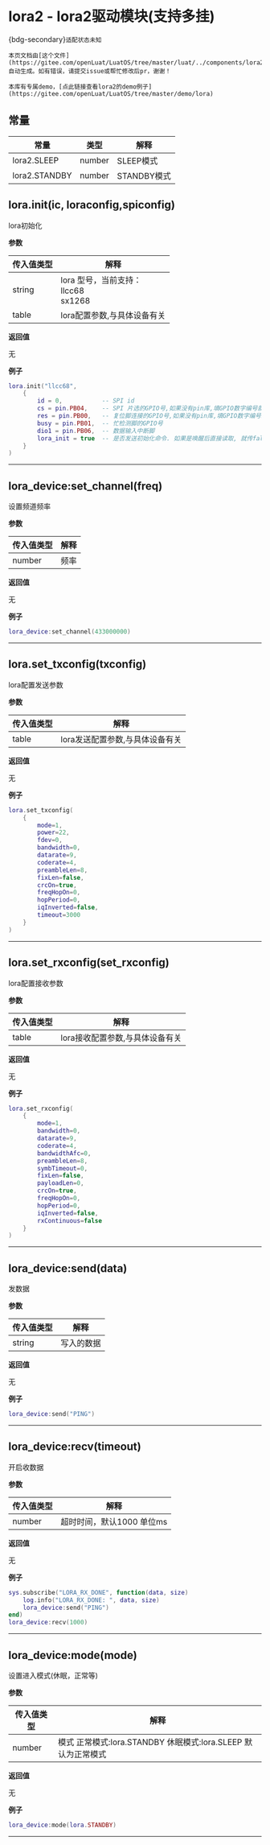 # lora2 - lora2驱动模块(支持多挂)

{bdg-secondary}`适配状态未知`

```{note}
本页文档由[这个文件](https://gitee.com/openLuat/LuatOS/tree/master/luat/../components/lora2/luat_lib_lora.c)自动生成。如有错误，请提交issue或帮忙修改后pr，谢谢！
```

```{tip}
本库有专属demo，[点此链接查看lora2的demo例子](https://gitee.com/openLuat/LuatOS/tree/master/demo/lora)
```

## 常量

|常量|类型|解释|
|-|-|-|
|lora2.SLEEP|number|SLEEP模式|
|lora2.STANDBY|number|STANDBY模式|


## lora.init(ic, loraconfig,spiconfig)



lora初始化

**参数**

|传入值类型|解释|
|-|-|
|string|lora 型号，当前支持：<br>llcc68<br>sx1268|
|table|lora配置参数,与具体设备有关|

**返回值**

无

**例子**

```lua
lora.init("llcc68",
    {
        id = 0,           -- SPI id
        cs = pin.PB04,    -- SPI 片选的GPIO号,如果没有pin库,填GPIO数字编号就行
        res = pin.PB00,   -- 复位脚连接的GPIO号,如果没有pin库,填GPIO数字编号就行
        busy = pin.PB01,  -- 忙检测脚的GPIO号
        dio1 = pin.PB06,  -- 数据输入中断脚
        lora_init = true  -- 是否发送初始化命令. 如果是唤醒后直接读取, 就传false
    }
)

```

---

## lora_device:set_channel(freq)



设置频道频率

**参数**

|传入值类型|解释|
|-|-|
|number|频率|

**返回值**

无

**例子**

```lua
lora_device:set_channel(433000000)

```

---

## lora.set_txconfig(txconfig)



lora配置发送参数

**参数**

|传入值类型|解释|
|-|-|
|table|lora发送配置参数,与具体设备有关|

**返回值**

无

**例子**

```lua
lora.set_txconfig(
    {
        mode=1,
        power=22,
        fdev=0,
        bandwidth=0,
        datarate=9,
        coderate=4,
        preambleLen=8,
        fixLen=false,
        crcOn=true,
        freqHopOn=0,
        hopPeriod=0,
        iqInverted=false,
        timeout=3000
    }
)

```

---

## lora.set_rxconfig(set_rxconfig)



lora配置接收参数

**参数**

|传入值类型|解释|
|-|-|
|table|lora接收配置参数,与具体设备有关|

**返回值**

无

**例子**

```lua
lora.set_rxconfig(
    {
        mode=1,
        bandwidth=0,
        datarate=9,
        coderate=4,
        bandwidthAfc=0,
        preambleLen=8,
        symbTimeout=0,
        fixLen=false,
        payloadLen=0,
        crcOn=true,
        freqHopOn=0,
        hopPeriod=0,
        iqInverted=false,
        rxContinuous=false
    }
)

```

---

## lora_device:send(data)



发数据

**参数**

|传入值类型|解释|
|-|-|
|string|写入的数据|

**返回值**

无

**例子**

```lua
lora_device:send("PING")

```

---

## lora_device:recv(timeout)



开启收数据

**参数**

|传入值类型|解释|
|-|-|
|number|超时时间，默认1000 单位ms|

**返回值**

无

**例子**

```lua
sys.subscribe("LORA_RX_DONE", function(data, size)
    log.info("LORA_RX_DONE: ", data, size)
    lora_device:send("PING")
end)
lora_device:recv(1000)

```

---

## lora_device:mode(mode)



设置进入模式(休眠，正常等)

**参数**

|传入值类型|解释|
|-|-|
|number|模式 正常模式:lora.STANDBY 休眠模式:lora.SLEEP 默认为正常模式|

**返回值**

无

**例子**

```lua
lora_device:mode(lora.STANDBY)

```

---

